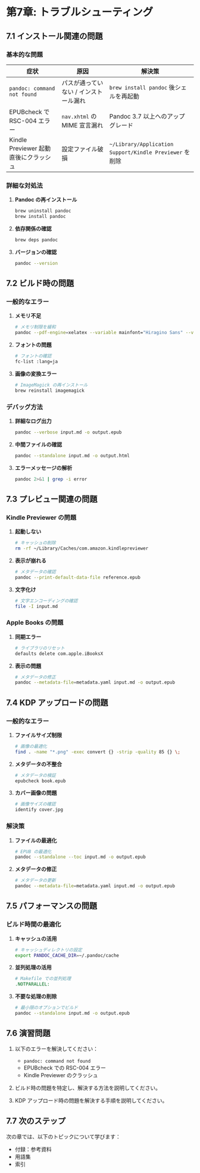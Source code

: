 # 第7章: トラブルシューティング

## 7.1 インストール関連の問題

### 基本的な問題

| 症状                                   | 原因                                   | 解決策                                     |
|----------------------------------------|----------------------------------------|--------------------------------------------|
| `pandoc: command not found`            | パスが通っていない / インストール漏れ | `brew install pandoc` 後シェルを再起動    |
| EPUBcheck で RSC-004 エラー            | `nav.xhtml` の MIME 宣言漏れ           | Pandoc 3.7 以上へのアップグレード         |
| Kindle Previewer 起動直後にクラッシュ  | 設定ファイル破損                       | `~/Library/Application Support/Kindle Previewer` を削除 |

### 詳細な対処法

1. **Pandoc の再インストール**
   ```bash
   brew uninstall pandoc
   brew install pandoc
   ```

2. **依存関係の確認**
   ```bash
   brew deps pandoc
   ```

3. **バージョンの確認**
   ```bash
   pandoc --version
   ```

## 7.2 ビルド時の問題

### 一般的なエラー

1. **メモリ不足**
   ```bash
   # メモリ制限を緩和
   pandoc --pdf-engine=xelatex --variable mainfont="Hiragino Sans" --variable CJKmainfont="Hiragino Sans"
   ```

2. **フォントの問題**
   ```bash
   # フォントの確認
   fc-list :lang=ja
   ```

3. **画像の変換エラー**
   ```bash
   # ImageMagick の再インストール
   brew reinstall imagemagick
   ```

### デバッグ方法

1. **詳細なログ出力**
   ```bash
   pandoc --verbose input.md -o output.epub
   ```

2. **中間ファイルの確認**
   ```bash
   pandoc --standalone input.md -o output.html
   ```

3. **エラーメッセージの解析**
   ```bash
   pandoc 2>&1 | grep -i error
   ```

## 7.3 プレビュー関連の問題

### Kindle Previewer の問題

1. **起動しない**
   ```bash
   # キャッシュの削除
   rm -rf ~/Library/Caches/com.amazon.kindlepreviewer
   ```

2. **表示が崩れる**
   ```bash
   # メタデータの確認
   pandoc --print-default-data-file reference.epub
   ```

3. **文字化け**
   ```bash
   # 文字エンコーディングの確認
   file -I input.md
   ```

### Apple Books の問題

1. **同期エラー**
   ```bash
   # ライブラリのリセット
   defaults delete com.apple.iBooksX
   ```

2. **表示の問題**
   ```bash
   # メタデータの修正
   pandoc --metadata-file=metadata.yaml input.md -o output.epub
   ```

## 7.4 KDP アップロードの問題

### 一般的なエラー

1. **ファイルサイズ制限**
   ```bash
   # 画像の最適化
   find . -name "*.png" -exec convert {} -strip -quality 85 {} \;
   ```

2. **メタデータの不整合**
   ```bash
   # メタデータの検証
   epubcheck book.epub
   ```

3. **カバー画像の問題**
   ```bash
   # 画像サイズの確認
   identify cover.jpg
   ```

### 解決策

1. **ファイルの最適化**
   ```bash
   # EPUB の最適化
   pandoc --standalone --toc input.md -o output.epub
   ```

2. **メタデータの修正**
   ```bash
   # メタデータの更新
   pandoc --metadata-file=metadata.yaml input.md -o output.epub
   ```

## 7.5 パフォーマンスの問題

### ビルド時間の最適化

1. **キャッシュの活用**
   ```bash
   # キャッシュディレクトリの設定
   export PANDOC_CACHE_DIR=~/.pandoc/cache
   ```

2. **並列処理の活用**
   ```makefile
   # Makefile での並列処理
   .NOTPARALLEL:
   ```

3. **不要な処理の削除**
   ```bash
   # 最小限のオプションでビルド
   pandoc --standalone input.md -o output.epub
   ```

## 7.6 演習問題

1. 以下のエラーを解決してください：
   - `pandoc: command not found`
   - EPUBcheck での RSC-004 エラー
   - Kindle Previewer のクラッシュ

2. ビルド時の問題を特定し、解決する方法を説明してください。

3. KDP アップロード時の問題を解決する手順を説明してください。

## 7.7 次のステップ

次の章では、以下のトピックについて学びます：

- 付録：参考資料
- 用語集
- 索引


